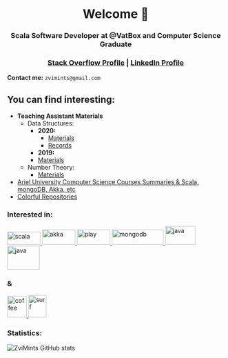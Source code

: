<h1 align="center">Welcome 🤙 </h1>
<h3 align="center">Scala Software Developer at @VatBox and Computer Science Graduate</h3>

<h3 align="center">
<a href="https://stackoverflow.com/users/10875851/zvi-mints">Stack Overflow Profile</a> | <a href= "https://www.linkedin.com/in/zvimints/">LinkedIn Profile</a>
</h3>

**Contact me:** `zvimints@gmail.com`

## You can find interesting:
+ **Teaching Assistant Materials**
  - Data Structures: 
     - **2020:** 
       - <a href="https://github.com/ZviMints/DataStructures_2020S">Materials</a>
	   - <a href="https://www.youtube.com/watch?v=jroLduEZiBU&list=PLskc-ZNWyaRoPa2QLYmrF2ffYmVLPdOS2">Records</a>
     - **2019:** 
	 - <a href="https://github.com/ZviMints/DataStructures_2019S ">Materials</a>
  -  Number Theory:
     - <a href="https://github.com/ZviMints/Number-Theory--NT-5779B">Materials</a>
+ <a href="https://github.com/ZviMints/Summaries">Ariel University Computer Science Courses Summaries & Scala, mongoDB, Akka, etc</a>
+ <a href="https://github.com/ZviMints?tab=repositories">Colorful Repositories</a>
<h3 align="left">Interested in:</h3>
<p align="left">
<a href="#" target="_blank"> <img src="https://upload.wikimedia.org/wikipedia/commons/8/85/Scala_logo.png" alt="scala" width="77" height="30"/> </a><a href="#" target="_blank"> <img src="https://upload.wikimedia.org/wikipedia/en/thumb/5/5e/Akka_toolkit_logo.svg/1200px-Akka_toolkit_logo.svg.png" alt="akka" width="77" height="35"/> </a><a href="#" target="_blank"> <img src="https://www.playframework.com/assets/images/logos/3740142a5b6d7e5c73afc223f837c2ed-play_full_color.png" alt="play" width="77" height="35"/> </a><a href="#" target="_blank"><img src="https://webassets.mongodb.com/_com_assets/cms/mongodb_logo1-76twgcu2dm.png" alt="mongodb" width="120" height="35"/> </a><a href="#" target="_blank"><img src="https://1000logos.net/wp-content/uploads/2020/09/Java-Logo.png" alt="java" width="70" height="43"/> </a><a href="#" target="_blank"><img src="https://upload.wikimedia.org/wikipedia/commons/thumb/a/a7/React-icon.svg/1200px-React-icon.svg.png" alt="java" width="75" height="55"/> </a><h3 align="left">&</h3><a href="#" target="_blank"><img src="https://emojipedia-us.s3.dualstack.us-west-1.amazonaws.com/thumbs/240/facebook/65/hot-beverage_2615.png" alt="coffee" width="45" height="50"/> </a><a href="#" target="_blank"><img src="https://emojipedia-us.s3.dualstack.us-west-1.amazonaws.com/thumbs/240/whatsapp/273/person-surfing_1f3c4.png" alt="surf" width="42" height="52"/> </a>
</p>
<h3 align="left">Statistics:</h3>

![ZviMints GitHub stats](https://github-readme-stats.vercel.app/api/?username=ZviMints&show_icons=true&title_color=fff&icon_color=79ff97&text_color=9f9f9f&bg_color=151515&include_all_commits=true&count_private=true)



